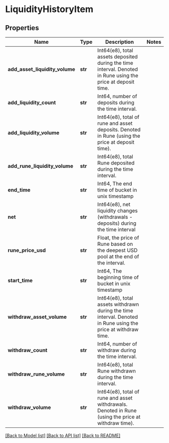 # LiquidityHistoryItem

## Properties
Name | Type | Description | Notes
------------ | ------------- | ------------- | -------------
**add_asset_liquidity_volume** | **str** | Int64(e8), total assets deposited during the time interval. Denoted in Rune using the price at deposit time.  | 
**add_liquidity_count** | **str** | Int64, number of deposits during the time interval.  | 
**add_liquidity_volume** | **str** | Int64(e8), total of rune and asset deposits. Denoted in Rune (using the price at deposit time).  | 
**add_rune_liquidity_volume** | **str** | Int64(e8), total Rune deposited during the time interval.  | 
**end_time** | **str** | Int64, The end time of bucket in unix timestamp | 
**net** | **str** | Int64(e8), net liquidity changes (withdrawals - deposits) during the time interval | 
**rune_price_usd** | **str** | Float, the price of Rune based on the deepest USD pool at the end of the interval.  | 
**start_time** | **str** | Int64, The beginning time of bucket in unix timestamp | 
**withdraw_asset_volume** | **str** | Int64(e8), total assets withdrawn during the time interval. Denoted in Rune using the price at withdraw time.  | 
**withdraw_count** | **str** | Int64, number of withdraw during the time interval.  | 
**withdraw_rune_volume** | **str** | Int64(e8), total Rune withdrawn during the time interval.  | 
**withdraw_volume** | **str** | Int64(e8), total of rune and asset withdrawals. Denoted in Rune (using the price at withdraw time).  | 

[[Back to Model list]](../README.md#documentation-for-models) [[Back to API list]](../README.md#documentation-for-api-endpoints) [[Back to README]](../README.md)

